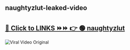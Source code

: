 
 ## naughtyzlut-leaked-video 

# <h2><a href="https://clipsfans.com/naughtyzlut&ref=git">🔗 Click to LINKS ⏩⏩ 👉 🟢 naughtyzlut </a></h2>

<a href="https://clipsfans.com/naughtyzlut&ref=git" rel="nofollow" data-target="animated-image.originalLink"><img src="https://i.ibb.co.com/xMMVF88/686577567.gif" alt="Viral Video Original" style="max-width: 100%; display: inline-block;" data-target="animated-image.originalImage"></a>
